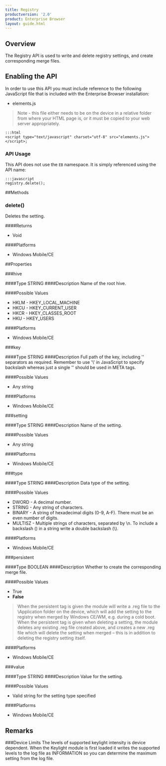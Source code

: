 ```yaml
---
title: Registry
productversion: '2.0'
product: Enterprise Browser
layout: guide.html
---
```



## Overview
The Registry API is used to write and delete registry settings, and create corresponding merge files.

## Enabling the API
In order to use this API you must include reference to the following JavaScript file that is included with the Enterprise Browser installation:

* elements.js 

> Note - this file either needs to be on the device in a relative folder from where your HTML page is, or it must be copied to your web server appropriately.

	:::html
    <script type="text/javascript" charset="utf-8" src="elements.js"></script>;


### API Usage
This API does not use the `EB` namespace. It is simply referenced using the API name:

	:::javascript
	registry.delete();

##Methods

### delete()
Deletes the setting.

####Returns
* Void

####Platforms

* Windows Mobile/CE

##Properties

###hive

####Type
<span class='text-info'>STRING</span>
####Description
Name of the root hive.	

####Possible Values

* HKLM - HKEY_LOCAL_MACHINE
* HKCU - HKEY_CURRENT_USER
* HKCR - HKEY_CLASSES_ROOT 
* HKU - HKEY_USERS

####Platforms

* Windows Mobile/CE

###key

####Type
<span class='text-info'>STRING</span>
####Description
Full path of the key, including '\' separators as required. Remember to use '\\' in JavaScript to specify backslash whereas just a single '\' should be used in META tags.

####Possible Values

* Any string

####Platforms

* Windows Mobile/CE

###setting

####Type
<span class='text-info'>STRING</span>
####Description
Name of the setting.

####Possible Values

* Any string

####Platforms

* Windows Mobile/CE

###type

####Type
<span class='text-info'>STRING</span>
####Description
Data type of the setting.

####Possible Values

* DWORD -  A decimal number.
* STRING - Any string of characters.
* BINARY - A string of hexadecimal digits (0-9, A-F). There must be an even number of digits.
* MULTISZ - Multiple strings of characters, separated by \n. To include a backslash (\) in a string write a double backslash (\\).

####Platforms

* Windows Mobile/CE

###persistent

####Type
<span class='text-info'>BOOLEAN</span>
####Description
Whether to create the corresponding merge file.

####Possible Values

* True
* **False**

>When the persistent tag is given the module will write a .reg file to the \Application folder on the device, which will add the setting to the registry when merged by Windows CE/WM, e.g. during a cold boot. When the persistent tag is given when deleting a setting, the module deletes any existing .reg file created above, and creates a new .reg file which will delete the setting when merged – this is in addition to deleting the registry setting itself.

####Platforms

* Windows Mobile/CE

###value

####Type
<span class='text-info'>STRING</span>
####Description
Value for the setting.

####Possible Values

* Valid string for the setting type specified 

####Platforms

* Windows Mobile/CE


## Remarks
###Device Limits
The levels of supported keylight intensity is device dependent. When the Keylight module is first loaded it writes the supported levels to the log file as INFORMATION so you can determine the maximum setting from the log file.

